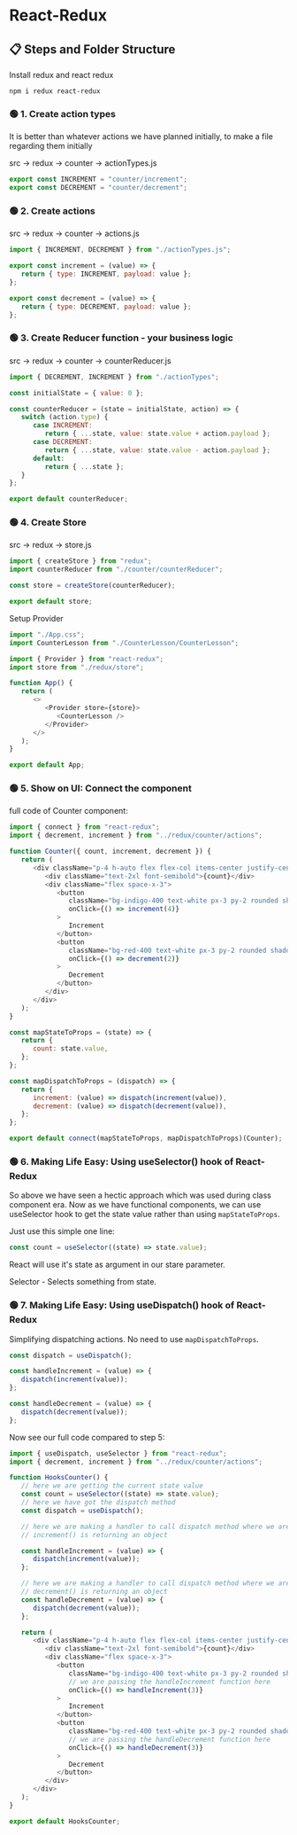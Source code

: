 # React-Redux

## 📋 Steps and Folder Structure

Install redux and react redux

```
npm i redux react-redux
```

### 🟢 1. Create action types

It is better than whatever actions we have planned initially, to make a file regarding them initially

src -> redux -> counter -> actionTypes.js

```js
export const INCREMENT = "counter/increment";
export const DECREMENT = "counter/decrement";
```

### 🟢 2. Create actions

src -> redux -> counter -> actions.js

```js
import { INCREMENT, DECREMENT } from "./actionTypes.js";

export const increment = (value) => {
   return { type: INCREMENT, payload: value };
};

export const decrement = (value) => {
   return { type: DECREMENT, payload: value };
};
```

### 🟢 3. Create Reducer function - your business logic

src -> redux -> counter -> counterReducer.js

```js
import { DECREMENT, INCREMENT } from "./actionTypes";

const initialState = { value: 0 };

const counterReducer = (state = initialState, action) => {
   switch (action.type) {
      case INCREMENT:
         return { ...state, value: state.value + action.payload };
      case DECREMENT:
         return { ...state, value: state.value - action.payload };
      default:
         return { ...state };
   }
};

export default counterReducer;
```

### 🟢 4. Create Store

src -> redux -> store.js

```js
import { createStore } from "redux";
import counterReducer from "./counter/counterReducer";

const store = createStore(counterReducer);

export default store;
```

Setup Provider

```js
import "./App.css";
import CounterLesson from "./CounterLesson/CounterLesson";

import { Provider } from "react-redux";
import store from "./redux/store";

function App() {
   return (
      <>
         <Provider store={store}>
            <CounterLesson />
         </Provider>
      </>
   );
}

export default App;
```

### 🟢 5. Show on UI: Connect the component

full code of Counter component:

```js
import { connect } from "react-redux";
import { decrement, increment } from "../redux/counter/actions";

function Counter({ count, increment, decrement }) {
   return (
      <div className="p-4 h-auto flex flex-col items-center justify-center space-y-5 bg-white rounded shadow">
         <div className="text-2xl font-semibold">{count}</div>
         <div className="flex space-x-3">
            <button
               className="bg-indigo-400 text-white px-3 py-2 rounded shadow"
               onClick={() => increment(4)}
            >
               Increment
            </button>
            <button
               className="bg-red-400 text-white px-3 py-2 rounded shadow"
               onClick={() => decrement(2)}
            >
               Decrement
            </button>
         </div>
      </div>
   );
}

const mapStateToProps = (state) => {
   return {
      count: state.value,
   };
};

const mapDispatchToProps = (dispatch) => {
   return {
      increment: (value) => dispatch(increment(value)),
      decrement: (value) => dispatch(decrement(value)),
   };
};

export default connect(mapStateToProps, mapDispatchToProps)(Counter);
```

### 🟢 6. Making Life Easy: Using useSelector() hook of React-Redux

So above we have seen a hectic approach which was used during class component era. Now as we have functional components, we can use useSelector hook to get the state value rather than using `mapStateToProps`.

Just use this simple one line:

```js
const count = useSelector((state) => state.value);
```

React will use it's state as argument in our stare parameter.

Selector - Selects something from state.

### 🟢 7. Making Life Easy: Using useDispatch() hook of React-Redux

Simplifying dispatching actions. No need to use `mapDispatchToProps`.

```js
const dispatch = useDispatch();

const handleIncrement = (value) => {
   dispatch(increment(value));
};

const handleDecrement = (value) => {
   dispatch(decrement(value));
};
```

Now see our full code compared to step 5:

```js
import { useDispatch, useSelector } from "react-redux";
import { decrement, increment } from "../redux/counter/actions";

function HooksCounter() {
   // here we are getting the current state value
   const count = useSelector((state) => state.value);
   // here we have got the dispatch method
   const dispatch = useDispatch();

   // here we are making a handler to call dispatch method where we are passing an object.
   // increment() is returning an object

   const handleIncrement = (value) => {
      dispatch(increment(value));
   };

   // here we are making a handler to call dispatch method where we are passing an object.
   // decrement() is returning an object
   const handleDecrement = (value) => {
      dispatch(decrement(value));
   };

   return (
      <div className="p-4 h-auto flex flex-col items-center justify-center space-y-5 bg-white rounded shadow">
         <div className="text-2xl font-semibold">{count}</div>
         <div className="flex space-x-3">
            <button
               className="bg-indigo-400 text-white px-3 py-2 rounded shadow"
               // we are passing the handleIncrement function here
               onClick={() => handleIncrement(3)}
            >
               Increment
            </button>
            <button
               className="bg-red-400 text-white px-3 py-2 rounded shadow"
               // we are passing the handleDecrement function here
               onClick={() => handleDecrement(3)}
            >
               Decrement
            </button>
         </div>
      </div>
   );
}

export default HooksCounter;
```

